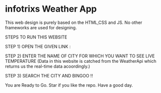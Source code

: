 # infotrixs Weather App
This web design is purely based on the HTML,CSS and JS. No other frameworks are used for designing.


STEPS TO RUN THIS WEBSITE

STEP 1) OPEN THE GIVEN LINK :

STEP 2) ENTER THE NAME OF CITY FOR WHICH YOU WANT TO SEE LIVE TEMPERATURE (Data in this website is catched from the WeatherApi which returns us the real-time data acoordingly.)

STEP 3) SEARCH THE CITY AND BINGOO !!

You are Ready to Go. Star if you like the repo. Have a good day.
